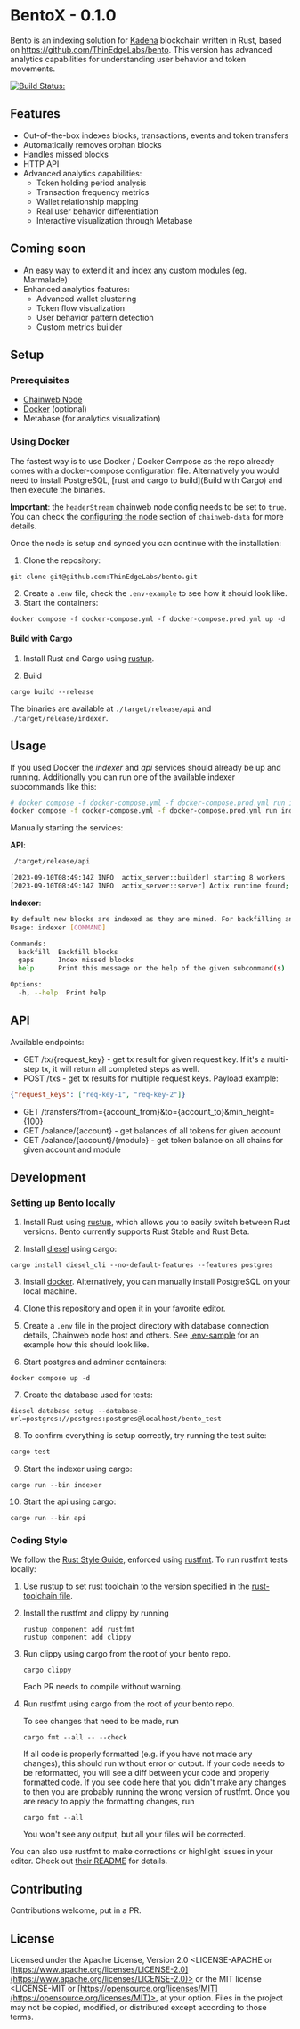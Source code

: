 # BentoX - 0.1.0

Bento is an indexing solution for [Kadena](https://kadena.io) blockchain written in Rust, based on https://github.com/ThinEdgeLabs/bento. This version has advanced analytics capabilities for understanding user behavior and token movements.

[![Build Status:](https://github.com/ThinEdgeLabs/bento/workflows/CI%20Tests/badge.svg)](https://github.com/ThinEdgeLabs/bento/actions?query=workflow%3A%22CI+Tests%22+branch%3Amain)

## Features
* Out-of-the-box indexes blocks, transactions, events and token transfers
* Automatically removes orphan blocks
* Handles missed blocks
* HTTP API
* Advanced analytics capabilities:
  - Token holding period analysis
  - Transaction frequency metrics
  - Wallet relationship mapping
  - Real user behavior differentiation
  - Interactive visualization through Metabase

## Coming soon
* An easy way to extend it and index any custom modules (eg. Marmalade)
* Enhanced analytics features:
  - Advanced wallet clustering
  - Token flow visualization
  - User behavior pattern detection
  - Custom metrics builder

## Setup

### Prerequisites

* [Chainweb Node](https://github.com/kadena-io/chainweb-node)
* [Docker] (optional)
* Metabase (for analytics visualization)

### Using Docker

The fastest way is to use Docker / Docker Compose  as the repo already comes with a docker-compose configuration file.
Alternatively you would need to install PostgreSQL, [rust and cargo to build](Build with Cargo) and then execute the binaries.

**Important**: the `headerStream` chainweb node config needs to be set to `true`. You can check the [configuring the node](https://github.com/kadena-io/chainweb-data#configuring-the-node) section of `chainweb-data` for more details.

Once the node is setup and synced you can continue with the installation:

1. Clone the repository:
```
git clone git@github.com:ThinEdgeLabs/bento.git
```
2. Create a `.env` file, check the `.env-example` to see how it should look like.
3. Start the containers:
```
docker compose -f docker-compose.yml -f docker-compose.prod.yml up -d
```

#### Build with Cargo

1. Install Rust and Cargo using [rustup].

2. Build

```
cargo build --release
```
The binaries are available at `./target/release/api` and `./target/release/indexer`.

## Usage

If you used Docker the *indexer* and *api* services should already be up and running. Additionally you can run one of the available indexer subcommands like this:
```bash
# docker compose -f docker-compose.yml -f docker-compose.prod.yml run indexer [subcommand]
docker compose -f docker-compose.yml -f docker-compose.prod.yml run indexer backfill
```

Manually starting the services:

**API**:
```bash
./target/release/api

[2023-09-10T08:49:14Z INFO  actix_server::builder] starting 8 workers
[2023-09-10T08:49:14Z INFO  actix_server::server] Actix runtime found; starting in Actix runtime
```
**Indexer**:
```bash
By default new blocks are indexed as they are mined. For backfilling and filling gaps use the subcommands
Usage: indexer [COMMAND]

Commands:
  backfill  Backfill blocks
  gaps      Index missed blocks
  help      Print this message or the help of the given subcommand(s)

Options:
  -h, --help  Print help
```

## API

Available endpoints:

* GET /tx/{request_key} - get tx result for given request key. If it's a multi-step tx, it will return all completed steps as well.
* POST /txs - get tx results for multiple request keys. Payload example:
```json
{"request_keys": ["req-key-1", "req-key-2"]}
```
* GET /transfers?from={account_from}&to={account_to}&min_height={100}
* GET /balance/{account} - get balances of all tokens for given account
* GET /balance/{account}/{module} - get token balance on all chains for given account and module

## Development

### Setting up Bento locally

1. Install Rust using [rustup], which allows you to easily switch between Rust versions. Bento currently supports Rust Stable and Rust Beta.

2. Install [diesel](https://diesel.rs/guides/getting-started) using cargo:
```
cargo install diesel_cli --no-default-features --features postgres
```

3. Install [docker]. Alternatively, you can manually install PostgreSQL on your local machine.

4. Clone this repository and open it in your favorite editor.

5. Create a `.env` file in the project directory with database connection details, Chainweb node host and others. See [.env-sample](.env-sample) for an example how this should look like.

6. Start postgres and adminer containers:
```
docker compose up -d
```

7. Create the database used for tests:
```
diesel database setup --database-url=postgres://postgres:postgres@localhost/bento_test
```

8. To confirm everything is setup correctly, try running the test suite:
```bash
cargo test
```

9. Start the indexer using cargo:
```
cargo run --bin indexer
```

10. Start the api using cargo:
```
cargo run --bin api
```

### Coding Style

We follow the [Rust Style Guide](https://github.com/rust-dev-tools/fmt-rfcs/blob/master/guide/guide.md), enforced using [rustfmt](https://github.com/rust-lang/rustfmt).
To run rustfmt tests locally:

1. Use rustup to set rust toolchain to the version specified in the
   [rust-toolchain file](./rust-toolchain).

2. Install the rustfmt and clippy by running
   ```
   rustup component add rustfmt
   rustup component add clippy
   ```

3. Run clippy using cargo from the root of your bento repo.
   ```
   cargo clippy
   ```
   Each PR needs to compile without warning.

4. Run rustfmt using cargo from the root of your bento repo.

   To see changes that need to be made, run

   ```
   cargo fmt --all -- --check
   ```

   If all code is properly formatted (e.g. if you have not made any changes),
   this should run without error or output.
   If your code needs to be reformatted,
   you will see a diff between your code and properly formatted code.
   If you see code here that you didn't make any changes to
   then you are probably running the wrong version of rustfmt.
   Once you are ready to apply the formatting changes, run

   ```
   cargo fmt --all
   ```

   You won't see any output, but all your files will be corrected.

You can also use rustfmt to make corrections or highlight issues in your editor.
Check out [their README](https://github.com/rust-lang/rustfmt) for details.

[rustup]: https://rustup.rs/
[docker]: https://www.docker.com

## Contributing

Contributions welcome, put in a PR.

## License

<!-- REUSE-IgnoreStart -->

Licensed under the Apache License, Version 2.0 <LICENSE-APACHE or
[https://www.apache.org/licenses/LICENSE-2.0](https://www.apache.org/licenses/LICENSE-2.0)> or the MIT license
<LICENSE-MIT or [https://opensource.org/licenses/MIT](https://opensource.org/licenses/MIT)>, at your
option. Files in the project may not be
copied, modified, or distributed except according to those terms.

<!-- REUSE-IgnoreEnd -->
